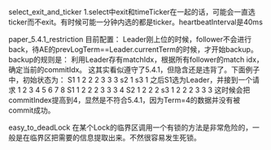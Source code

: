 
select_exit_and_ticker
1.select中exit和timeTicker在一起的话，可能会一直选ticker而不exit。有时候可能一分钟内选的都是ticker。heartbeatInterval是40ms

paper_5.4.1_restriction
目前配置：
Leader刚上位的时候，follower不会进行back，待AE的prevLogTerm==Leader.currentTerm的时候，才开始backup。backup的规则是：
利用Leader存有matchIdx，根据所有follower的match idx，确定当前的commitIdx。
这其实看似遵守了5.4.1，但隐含还是违背了。下面例子中，初始状态为：
S1 1 2 2 2 3 3 3
s2 1
s3 1
之后S1选为Leader，并接到一个请求
   1 2 3 4 5 6 7 8
S1 1 2 2 2 3 3 3 4
S2 1 2 2 2
s3 1 2 2 2 3 3 3 
这时候会把commitIndex提高到4，显然是不符合5.4.1，因为Term=4的数据并没有被commit成功。

easy_to_deadLock
在某个Lock的临界区调用一个有锁的方法是非常危险的，一般是在临界区把需要的信息提取出来。不然很容易发生死锁。
